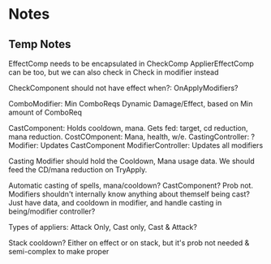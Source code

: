 # Notes

## Temp Notes

EffectComp needs to be encapsulated in CheckComp
ApplierEffectComp can be too, but we can also check in Check in modifier instead

CheckComponent should not have effect when?:
OnApplyModifiers?

ComboModifier:
    Min ComboReqs
    Dynamic Damage/Effect, based on Min amount of ComboReq

CastComponent: Holds cooldown, mana. Gets fed: target, cd reduction, mana reduction.
CostCOmponent: Mana, health, w/e.
CastingController: ?
Modifier: Updates CastComponent
ModifierController: Updates all modifiers

Casting
Modifier should hold the Cooldown, Mana usage data.
We should feed the CD/mana reduction on TryApply.

Automatic casting of spells, mana/cooldown?
CastComponent? Prob not. Modifiers shouldn't internally know anything about themself being cast?
Just have data, and cooldown in modifier, and handle casting in being/modifier controller?

Types of appliers:
Attack Only, Cast only, Cast & Attack? 

Stack cooldown? Either on effect or on stack, but it's prob not needed & semi-complex to make proper